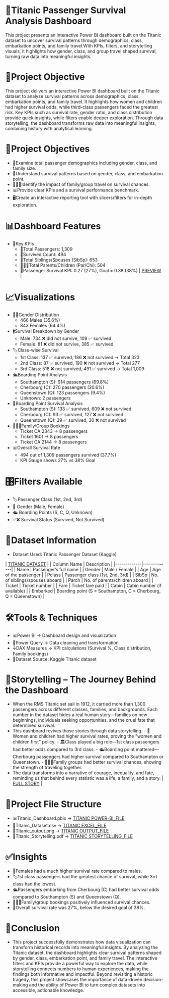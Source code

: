 # 🚢Titanic Passenger Survival Analysis Dashboard
This project presents an interactive Power BI dashboard built on the Titanic dataset to uncover survival patterns through demographics, class, embarkation points,
and family travel.With KPIs, filters, and storytelling visuals, it highlights how gender, class, and group travel shaped survival, turning raw data into meaningful 
insights.

# 📌Project Objective 
This project delivers an interactive Power BI dashboard built on the Titanic dataset to analyze survival patterns across demographics, class, embarkation points, and 
family travel. It highlights how women and children had higher survival odds, while third-class passengers faced the greatest risk. Key KPIs such as survival rate, 
gender ratio, and class distribution provide quick insights, while filters enable deeper exploration. Through data storytelling, the dashboard transforms raw data 
into meaningful insights, combining history with analytical learning.

# 🎯Project Objectives
  - 👥Examine total passenger demographics including gender, class, and family size.
  - 🧭Understand survival patterns based on gender, class, and embarkation point. 
  - 👨‍👩‍👧Identify the impact of family/group travel on survival chances.
  - 📊Provide clear KPIs and a survival performance benchmark.
  - 🖥️Create an interactive reporting tool with slicers/filters for in-depth exploration.

# 📊Dashboard Features
  - 🔑Key KPIs
       - 👥Total Passengers: 1,309
       - 💚Survived Count: 494
       - 👫Total Siblings/Spouses (SibSp): 653
       - 👨‍👩‍👧Total Parents/Children (Par/Chi): 504
       - 🎯Passenger Survival KPI: 0.27 (27%), Goal = 0.38 (38%)
       | <a href = "https://github.com/SathishRamachandran1975/-Titanic-Passenger-Survival-Analysis-Dashboard-/blob/main/Titanic_output.png">PREVIEW</a> | 

# 📈Visualizations
  - 👩‍🦰Gender Distribution
       - 466 Males (35.6%)
       - 843 Females (64.4%)
  - 🚹Survival Breakdown by Gender
       - Male: 734 ❌ did not survive, 109 ✅ survived
       - Female: 81 ❌ did not survive, 385 ✅ survived
  - 🏷️Class-wise Survival
       - 1st Class: 137 ✅ survived, 186 ❌ not survived → Total 323
       - 2nd Class: 87 ✅ survived, 190 ❌ not survived → Total 277
       - 3rd Class: 518 ❌ not survived, 491 ✅ survived → Total 1,009
  - 🛳️Boarding Point Analysis
       - Southampton (S): 914 passengers (69.8%)
       - Cherbourg (C): 270 passengers (20.6%)
       - Queenstown (Q): 123 passengers (9.4%)
       - Unknown: 2 passengers
  - 📍Boarding Point Survival Analysis
       - Southampton (S): 133 ✅ survived, 609 ❌ not survived
       - Cherbourg (C): 93 ✅ survived, 127 ❌ not survived
       - Queenstown (Q): 39 ✅ survived, 30 ❌ not survived
  - 👨‍👩‍👧Family/Group Bookings
       - Ticket CA.2343 → 8 passengers
       - Ticket 1601 → 8 passengers
       - Ticket CA.2144 → 8 passengers
  - 📊Overall Survival Rate
       - 494 out of 1,309 passengers survived (37.7%)
       - KPI Gauge shows 27% vs 38% Goal
   
# 🎛️Filters Available
  - 🏷️Passenger Class (1st, 2nd, 3rd)
  - 👥 Gender (Male, Female)
  - 🛳️ Boarding Points (S, C, Q, Unknown)
  - ✅❌ Survival Status (Survived, Not Survived)

# 📂Dataset Information
  - Dataset Used: Titanic Passenger Dataset (Kaggle)

  | <a href ="https://github.com/SathishRamachandran1975/-Titanic-Passenger-Survival-Analysis-Dashboard-/blob/main/CLEANED_TITANIC.csv">TITANIC DATASET</a> |
  | Column Name | Description |
  |-------------|-------------|
  | Name        | Passenger’s full name |
  | Gender      | Male / Female |
  | Age         | Age of the passenger | 
  | Pclass      | Passenger class (1st, 2nd, 3rd) |
  | SibSp       | No. of siblings/spouses aboard |
  | Parch       | No. of parents/children aboard |
  | Ticket      | Ticket number |
  | Fare        | Ticket fare paid |
  | Cabin       | Cabin number (if available) |
  | Embarked    | Boarding point (S = Southampton, C = Cherbourg, Q = Queenstown) |

# 🛠️Tools & Techniques
   - 📊Power BI → Dashboard design and visualization
   - 🧹Power Query → Data cleaning and transformation
   - ➗DAX Measures → KPI calculations (Survival %, Class distribution, Family bookings)
   - 📂Dataset Source: Kaggle Titanic dataset

# 📖Storytelling – The Journey Behind the Dashboard
   - When the RMS Titanic set sail in 1912, it carried more than 1,300 passengers across different classes, families, and backgrounds.
     Each number in the dataset hides a real human story—families on new beginnings, individuals seeking opportunities, and the cruel
     fate that determined survival.
   - This dashboard revives those stories through data storytelling:
          - 👩Women and children had higher survival rates, proving the "women and children first" policy.
          - 🏛️Class played a big role—1st class passengers had better odds compared to 3rd class.
          - 🛳️Boarding point mattered—Cherbourg passengers had higher survival compared to Southampton or Queenstown.
          - 👨‍👩‍👦Family groups had better survival chances, showing the strength of traveling together.
   - The data transforms into a narrative of courage, inequality, and fate, reminding us that behind every statistic was a life, a family, and a story.
   | <a href = "https://github.com/SathishRamachandran1975/-Titanic-Passenger-Survival-Analysis-Dashboard-/blob/main/Titanic_Storytelling.pdf">FULL STORY</a> |

# 📁Project File Structure
   - 📊Titanic_Dashboard.pbix → <a href ="https://github.com/SathishRamachandran1975/-Titanic-Passenger-Survival-Analysis-Dashboard-/blob/main/Titanic_Project.pbix">TITANIC POWER-BI_FILE</a>
   - 📂Titanic_Dataset.csv → <a href ="https://github.com/SathishRamachandran1975/-Titanic-Passenger-Survival-Analysis-Dashboard-/blob/main/CLEANED_TITANIC.csv">TITANIC EXCEL_FILE</a>
   - 📝Titanic_output.png →  <a href = "https://github.com/SathishRamachandran1975/-Titanic-Passenger-Survival-Analysis-Dashboard-/blob/main/Titanic_output.png">TITANIC OUTPUT_FILE</a>
   - 📝Titanic_Storytelling.pdf → <a href = "https://github.com/SathishRamachandran1975/-Titanic-Passenger-Survival-Analysis-Dashboard-/blob/main/Titanic_Storytelling.pdf">TITANIC STORYTELLING_FILE</a>

# ✅Insights
  - 👩Females had a much higher survival rate compared to males.
  - 🏷️1st class passengers had the greatest chance of survival, while 3rd class had the lowest.
  - 🛳️Passengers embarking from Cherbourg (C) had better survival odds compared to Southampton (S) and Queenstown (Q).
  - 👨‍👩‍👧Family/group bookings positively influenced survival chances.
  - 🎯Overall survival rate was 27%, below the desired goal of 38%.

# 📝Conclusion
  - This project successfully demonstrates how data visualization can transform historical records into meaningful insights. By analyzing the Titanic dataset, the dashboard
    highlights clear survival patterns shaped by gender, class, embarkation point, and family travel. The interactive filters and KPIs provide a powerful way to explore the
    data, while storytelling connects numbers to human experiences, making the findings both informative and impactful. Beyond revisiting a historic tragedy, this project
    showcases the importance of data-driven decision-making and the ability of Power BI to turn complex datasets into accessible, actionable knowledge.
